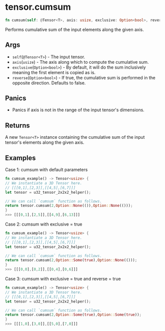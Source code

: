 # tensor.cumsum

```rust
fn cumsum(self: @Tensor<T>, axis: usize, exclusive: Option<bool>, reverse: Option<bool>) -> Tensor<usize>;
```

Performs cumulative sum of the input elements along the given axis.

## Args

* `self`(`@Tensor<T>`) - The input tensor.
* `axis`(`usize`) - The axis along which to compute the cumulative sum.
* `exclusive`(`Option<bool>`) - By default, it will do the sum inclusively meaning the first element is copied as is.
* `reverse`(`Option<bool>`) - If true, the cumulative sum is performed in the opposite direction. Defaults to false.

## Panics

* Panics if axis is not in the range of the input tensor's dimensions.

## Returns

A new `Tensor<T>` instance containing the cumulative sum of the input tensor's elements along the given axis.

## Examples

Case 1: cumsum with default parameters

```rust
fn cumsum_example() -> Tensor<usize> {
// We instantiate a 3D Tensor here.
// [[[0,1],[2,3]],[[4,5],[6,7]]]
let tensor = u32_tensor_2x2x2_helper();

// We can call `cumsum` function as follows.
return tensor.cumsum(2,Option::None(()),Option::None(()));
}
>>> [[[0,1],[2,5]],[[4,9],[6,13]]]
```

Case 2: cumsum with exclusive = true

```rust
fn cumsum_example() -> Tensor<usize> {
// We instantiate a 3D Tensor here.
// [[[0,1],[2,3]],[[4,5],[6,7]]]
let tensor = u32_tensor_2x2x2_helper();

// We can call `cumsum` function as follows.
return tensor.cumsum(2,Option::Some(true),Option::None(()));
}
>>> [[[0,0],[0,2]],[[0,4],[0,6]]]
```

Case 3: cumsum with exclusive = true and reverse = true

```rust
fn cumsum_example() -> Tensor<usize> {
// We instantiate a 3D Tensor here.
// [[[0,1],[2,3]],[[4,5],[6,7]]]
let tensor = u32_tensor_2x2x2_helper();

// We can call `cumsum` function as follows.
return tensor.cumsum(2,Option::Some(true),Option::Some(true));
}
>>> [[[1,0],[3,0]],[[5,0],[7,0]]]
```
